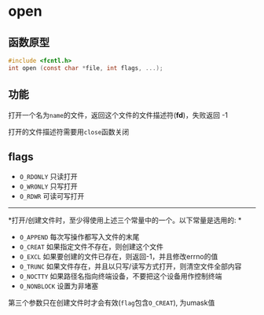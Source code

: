 # open

## 函数原型
```c
#include <fcntl.h>
int open (const char *file, int flags, ...);
```
## 功能
打开一个名为`name`的文件，返回这个文件的文件描述符(**fd**)，失败返回 -1

打开的文件描述符需要用`close`函数关闭

## flags
 - `O_RDONLY` 只读打开
 - `O_WRONLY` 只写打开 
 - `O_RDWR`   可读可写打开<br>
 ----------------------------------------------------------------
 *打开/创建文件时，至少得使用上述三个常量中的一个。以下常量是选用的: *

 - `O_APPEND` 每次写操作都写入文件的末尾
 - `O_CREAT` 如果指定文件不存在，则创建这个文件
 - `O_EXCL` 如果要创建的文件已存在，则返回-1，并且修改errno的值
 - `O_TRUNC` 如果文件存在，并且以只写/读写方式打开，则清空文件全部内容
 - `O_NOCTTY` 如果路径名指向终端设备，不要把这个设备用作控制终端
 - `O_NONBLOCK` 设置为非堵塞

第三个参数只在创建文件时才会有效(`flag`包含`O_CREAT`), 为umask值

